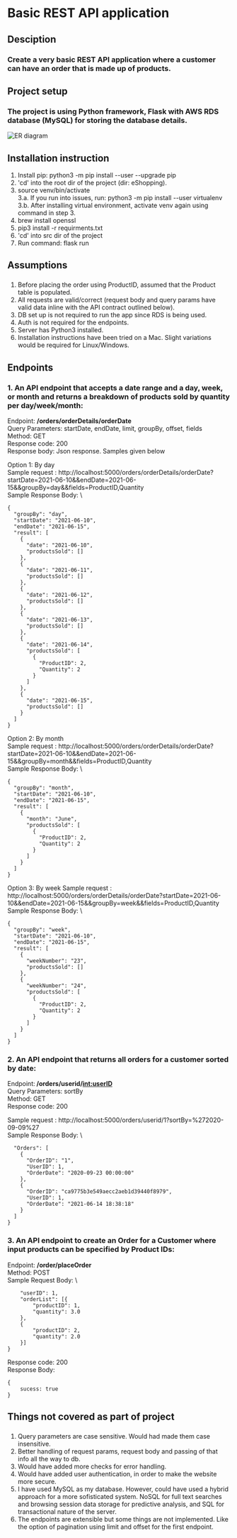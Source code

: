 # Basic REST API application 

## Desciption
### Create a very basic REST API application where a customer can have an order that is made up of products.

## Project setup
### The project is using Python framework, Flask with AWS RDS database (MySQL) for storing the database details. 

<img src="ER diagram.png" alt="ER diagram" />

## Installation instruction
1. Install pip: python3 -m pip install --user --upgrade pip
2. 'cd' into the root dir of the project (dir: eShopping). 
3.  source venv/bin/activate   \
3.a. If you run into issues, run: python3 -m pip install --user virtualenv  \
3.b. After installing virtual environment, activate venv again using command in step 3.
4. brew install openssl 
5. pip3 install -r requirments.txt
6. 'cd' into src dir of the project
7. Run command: flask run 

## Assumptions
### 
1. Before placing the order using ProductID, assumed that the Product table is populated.
2. All requests are valid/correct (request body and query params have valid data inline with the API contract outlined below).
3. DB set up is not required to run the app since RDS is being used.
4. Auth is not required for the endpoints.
5. Server has Python3 installed.
6. Installation instructions have been tried on a Mac. Slight variations would be required for Linux/Windows.


## Endpoints

### 
### 1. An API endpoint that accepts a date range and a day, week, or month and returns a breakdown of products sold by quantity per day/week/month: 
Endpoint: <b> /orders/orderDetails/orderDate </b> \
Query Parameters: startDate, endDate, limit, groupBy, offset, fields \
Method: GET \
Response code: 200 \
Response body: Json response. Samples given below

Option 1: By day \
Sample request : http://localhost:5000/orders/orderDetails/orderDate?startDate=2021-06-10&&endDate=2021-06-15&&groupBy=day&&fields=ProductID,Quantity \
Sample Response Body: \
```
{
  "groupBy": "day",
  "startDate": "2021-06-10",
  "endDate": "2021-06-15",
  "result": [
    {
      "date": "2021-06-10",
      "productsSold": []
    },
    {
      "date": "2021-06-11",
      "productsSold": []
    },
    {
      "date": "2021-06-12",
      "productsSold": []
    },
    {
      "date": "2021-06-13",
      "productsSold": []
    },
    {
      "date": "2021-06-14",
      "productsSold": [
        {
          "ProductID": 2,
          "Quantity": 2
        }
      ]
    },
    {
      "date": "2021-06-15",
      "productsSold": []
    }
  ]
}
```

Option 2: By month \
Sample request : http://localhost:5000/orders/orderDetails/orderDate?startDate=2021-06-10&&endDate=2021-06-15&&groupBy=month&&fields=ProductID,Quantity \
Sample Response Body: \
```
{
  "groupBy": "month",
  "startDate": "2021-06-10",
  "endDate": "2021-06-15",
  "result": [
    {
      "month": "June",
      "productsSold": [
        {
          "ProductID": 2,
          "Quantity": 2
        }
      ]
    }
  ]
}
```

Option 3: By week 
Sample request : http://localhost:5000/orders/orderDetails/orderDate?startDate=2021-06-10&&endDate=2021-06-15&&groupBy=week&&fields=ProductID,Quantity \
Sample Response Body: \
```
{
  "groupBy": "week",
  "startDate": "2021-06-10",
  "endDate": "2021-06-15",
  "result": [
    {
      "weekNumber": "23",
      "productsSold": []
    },
    {
      "weekNumber": "24",
      "productsSold": [
        {
          "ProductID": 2,
          "Quantity": 2
        }
      ]
    }
  ]
}
```
 
### 2. An API endpoint that returns all orders for a customer sorted by date: 
Endpoint:<b>  /orders/userid/<int:userID> </b> \
Query Parameters: sortBy  \
Method: GET  \
Response code: 200

Sample request : http://localhost:5000/orders/userid/1?sortBy=%272020-09-09%27 \
Sample Response Body: \
```{
  "Orders": [
    {
      "OrderID": "1",
      "UserID": 1,
      "OrderDate": "2020-09-23 00:00:00"
    },
    {
      "OrderID": "ca9775b3e549aecc2aeb1d39440f8979",
      "UserID": 1,
      "OrderDate": "2021-06-14 18:38:18"
    }
  ]
}
```

### 3. An API endpoint to create an Order for a Customer where input products can be specified by Product IDs: 
Endpoint: <b> /order/placeOrder </b>  \
Method: POST  \
Sample Request Body: \
```{
    "userID": 1,
    "orderList": [{
        "productID": 1,
        "quantity": 3.0
    },
    {
        "productID": 2,
        "quantity": 2.0
    }]
}
```
Response code: 200 \
Response Body: 
```
{
    sucess: true
}
```

## Things not covered as part of project
### 
1. Query parameters are case sensitive. Would had made them case insensitive.
2. Better handling of request params, request body and passing of that info all the way to db.
4. Would have added more checks for error handling.
5. Would have added user authentication, in order to make the website more secure.
6. I have used MySQL as my database. However, could have used a hybrid approach for a more sofisticated system. NoSQL for full text searches and browsing session data storage for predictive analysis, and SQL for transactional nature of the server. 
7. The endpoints are extensible but some things are not implemented. Like the option of pagination using limit and offset for the first endpoint.

